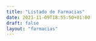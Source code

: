 ```yaml
---
title: "Listado de Farmacias"
date: 2021-11-09T18:55:50+01:00
draft: false
layout: "farmacias"
---
```

